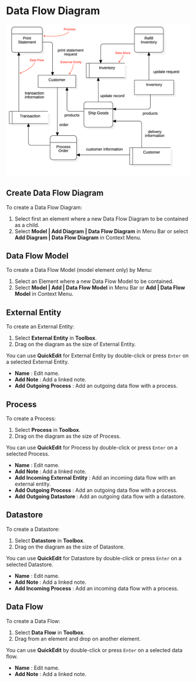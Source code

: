 # Data Flow Diagram

![Data Flow Diagram](../.gitbook/assets/dfd.png)

## Create Data Flow Diagram

To create a Data Flow Diagram:

1. Select first an element where a new Data Flow Diagram to be contained as a child.
2. Select **Model \| Add Diagram \| Data Flow Diagram** in Menu Bar or select **Add Diagram \| Data Flow Diagram** in Context Menu.

## Data Flow Model

To create a Data Flow Model \(model element only\) by Menu:

1. Select an Element where a new Data Flow Model to be contained.
2. Select **Model \| Add \| Data Flow Model** in Menu Bar or **Add \| Data Flow Model** in Context Menu.

## External Entity

To create an External Entity:

1. Select **External Entity** in **Toolbox**.
2. Drag on the diagram as the size of External Entity.

You can use **QuickEdit** for External Entity by double-click or press `Enter` on a selected External Entity.

* **Name** : Edit name.
* **Add Note** : Add a linked note.
* **Add Outgoing Process** : Add an outgoing data flow with a process.

## Process

To create a Process:

1. Select **Process** in **Toolbox**.
2. Drag on the diagram as the size of Process.

You can use **QuickEdit** for Process by double-click or press `Enter` on a selected Process.

* **Name** : Edit name.
* **Add Note** : Add a linked note.
* **Add Incoming External Entity** : Add an incoming data flow with an external entity.
* **Add Outgoing Process** : Add an outgoing data flow with a process.
* **Add Outgoing Datastore** : Add an outgoing data flow with a datastore.

## Datastore

To create a Datastore:

1. Select **Datastore** in **Toolbox**.
2. Drag on the diagram as the size of Datastore.

You can use **QuickEdit** for Datastore by double-click or press `Enter` on a selected Datastore.

* **Name** : Edit name.
* **Add Note** : Add a linked note.
* **Add Incoming Process** : Add an incoming data flow with a process.

## Data Flow

To create a Data Flow:

1. Select **Data Flow** in **Toolbox**.
2. Drag from an element and drop on another element.

You can use **QuickEdit** by double-click or press `Enter` on a selected data flow.

* **Name** : Edit name.
* **Add Note** : Add a linked note.

